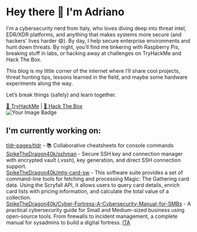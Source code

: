 # Hey there 👋 I'm Adriano

I'm a cybersecurity nerd from Italy, who loves diving deep into threat intel, EDR/XDR platforms, and anything that makes systems more secure (and hackers' lives harder 😄). By day, I help secure enterprise environments and hunt down threats. By night, you'll find me tinkering with Raspberry Pis, breaking stuff in labs, or hacking away at challenges on TryHackMe and Hack The Box.

This blog is my little corner of the internet where I’ll share cool projects, threat hunting tips, lessons learned in the field, and maybe some hardware experiments along the way.

Let’s break things (safely) and learn together.

[🔗 TryHackMe](https://tryhackme.com/p/spikethedragon) | [🔗 Hack The Box](https://app.hackthebox.com/profile/755202) <br>
<img src="https://tryhackme-badges.s3.amazonaws.com/spikethedragon.png" alt="Your Image Badge" /> <br>

## I'm currently working on:
[tldr-pages/tldr](https://github.com/tldr-pages/tldr) - 📚 Collaborative cheatsheets for console commands<br>
[SpikeTheDragon40k/sshman](https://github.com/SpikeTheDragon40k/sshman) - Secure SSH key and connection manager with encrypted vault (.vssh), key generation, and direct SSH connection support.<br>
[SpikeTheDragon40k/mtg-card-sw](https://github.com/SpikeTheDragon40k/mtg-card-sw) - This software suite provides a set of command-line tools for fetching and processing Magic: The Gathering card data. Using the Scryfall API, it allows users to query card details, enrich card lists with pricing information, and calculate the total value of a collection.<br>
[SpikeTheDragon40k/Cyber-Fortress-A-Cybersecurity-Manual-for-SMBs](https://github.com/SpikeTheDragon40k/Cyber-Fortress-A-Cybersecurity-Manual-for-SMBs/tree/main) - A practical cybersecurity guide for Small and Medium-sized business using open-source tools. From firewalls to incident management, a complete manual for sysadmins to build a digital fortress. [ITA](https://github.com/SpikeTheDragon40k/Cyber-Fortress-Manuale-Cybersecurity-per-PMI)
